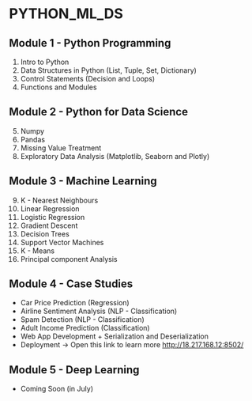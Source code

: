 # PYTHON_ML_DS

## Module 1 - Python Programming
  1. Intro to Python
  2. Data Structures in Python (List, Tuple, Set, Dictionary)
  3. Control Statements (Decision and Loops)
  4. Functions and Modules
 
## Module 2 - Python for Data Science
  5. Numpy
  6. Pandas
  7. Missing Value Treatment
  8. Exploratory Data Analysis (Matplotlib, Seaborn and Plotly)
  
 ## Module 3 - Machine Learning
  9. K - Nearest Neighbours
  10. Linear Regression
  11. Logistic Regression
  12. Gradient Descent
  13. Decision Trees
  14. Support Vector Machines
  15. K - Means
  16. Principal component Analysis
  
## Module 4 - Case Studies
  - Car Price Prediction (Regression)
  - Airline Sentiment Analysis (NLP - Classification)
  - Spam Detection (NLP - Classification)
  - Adult Income Prediction (Classification)
  - Web App Development + Serialization and Deserialization
  - Deployment -> Open this link to learn more http://18.217.168.12:8502/

## Module 5 - Deep Learning
  - Coming Soon (in July)
